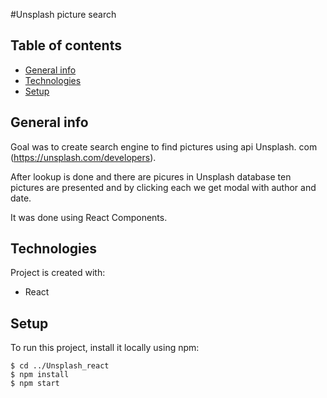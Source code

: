 #Unsplash picture search

## Table of contents

- [General info](#general-info)
- [Technologies](#technologies)
- [Setup](#setup)

## General info

Goal was to create search engine to find pictures using api Unsplash. com (https://unsplash.com/developers).

After lookup is done and there are picures in Unsplash database ten pictures are presented and by clicking each we get modal with author and date.

It was done using React Components.

## Technologies

Project is created with:

- React

## Setup

To run this project, install it locally using npm:

```
$ cd ../Unsplash_react
$ npm install
$ npm start
```
